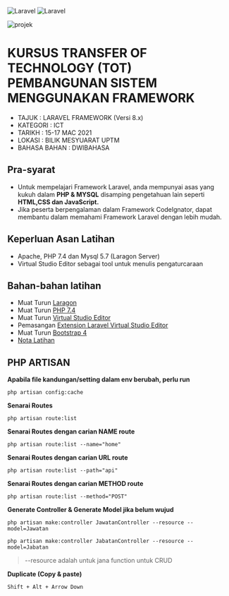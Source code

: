 ![Laravel](https://laravel.com/img/logomark.min.svg) ![Laravel](https://laravel.com/img/logotype.min.svg)

![projek](https://i.postimg.cc/15gJMpYc/laravel8.png)

# KURSUS TRANSFER OF TECHNOLOGY (TOT) PEMBANGUNAN SISTEM MENGGUNAKAN FRAMEWORK
* TAJUK : LARAVEL FRAMEWORK (Versi 8.x)
* KATEGORI : ICT
* TARIKH : 15-17 MAC 2021
* LOKASI : BILIK MESYUARAT UPTM
* BAHASA BAHAN : DWIBAHASA

## Pra-syarat
* Untuk mempelajari Framework Laravel, anda mempunyai asas yang kukuh dalam **PHP & MYSQL** disamping pengetahuan lain seperti **HTML,CSS dan JavaScript.**
* Jika peserta berpengalaman dalam Framework CodeIgnator, dapat membantu dalam memahami Framework Laravel dengan lebih mudah.

## Keperluan Asan Latihan
* Apache, PHP 7.4 dan Mysql 5.7 (Laragon Server)
* Virtual Studio Editor sebagai tool untuk menulis pengaturcaraan

## Bahan-bahan latihan
* Muat Turun [Laragon](https://sourceforge.net/projects/laragon/files/releases/4.0/laragon-full.exe)
* Muat Turun [PHP 7.4](https://windows.php.net/downloads/releases/archives/php-7.4.11-Win32-vc15-x64.zip)
* Muat Turun [Virtual Studio Editor](https://code.visualstudio.com/download)
* Pemasangan [Extension Laravel Virtual Studio Editor](https://marketplace.visualstudio.com/items?itemName=onecentlin.laravel-extension-pack)
* Muat Turun [Bootstrap 4](https://github.com/twbs/bootstrap/archive/v4.0.0.zip)
* [Nota Latihan](https://github.com/mzm-dev/laravel-latihan/wiki)

## PHP ARTISAN

**Apabila file kandungan/setting dalam env berubah, perlu run**

```php artisan config:cache```

**Senarai Routes**

```php artisan route:list```

**Senarai Routes dengan carian NAME route**

```php artisan route:list --name="home"```

**Senarai Routes dengan carian URL route**

```php artisan route:list --path="api"```

**Senarai Routes dengan carian METHOD route**

```php artisan route:list --method="POST"```

**Generate Controller & Generate Model jika belum wujud**

```
php artisan make:controller JawatanController --resource --model=Jawatan

php artisan make:controller JabatanController --resource --model=Jabatan
```
> --resource adalah untuk jana function untuk CRUD

**Duplicate (Copy & paste)**

```Shift + Alt + Arrow Down```
